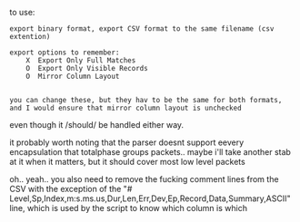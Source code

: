 
to use:
	
	export binary format, export CSV format to the same filename (csv extention)

	export options to remember:
		X  Export Only Full Matches
		O  Export Only Visible Records
		O  Mirror Column Layout


	you can change these, but they hav to be the same for both formats, and I would ensure that mirror column layout is unchecked
even though it /should/ be handled either way.


it probably worth noting that the parser doesnt support eevery encapsulation that totalphase groups packets.. maybe i'll
take another stab at it when it matters, but it should cover most low level packets

oh.. yeah.. you also need to remove the fucking comment lines from the CSV with the exception of the 
"# Level,Sp,Index,m:s.ms.us,Dur,Len,Err,Dev,Ep,Record,Data,Summary,ASCII" line, which is used by
the script to know which column is which
